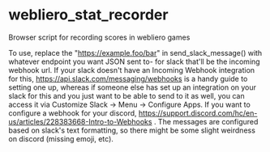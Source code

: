 # webliero_stat_recorder
Browser script for recording scores in webliero games

To use, replace the "https://example.foo/bar" in send_slack_message() with whatever endpoint you want JSON sent to- for slack that'll be the incoming webhook url. If your slack doesn't have an Incoming Webhook integration for this, https://api.slack.com/messaging/webhooks is a handy guide to setting one up, whereas if someone else has set up an integration on your slack for this and you just want to be able to send to it as well, you can access it via Customize Slack -> Menu -> Configure Apps. If you want to configure a webhook for your discord, https://support.discord.com/hc/en-us/articles/228383668-Intro-to-Webhooks . The messages are configured based on slack's text formatting, so there might be some slight weirdness on discord (missing emoji, etc).